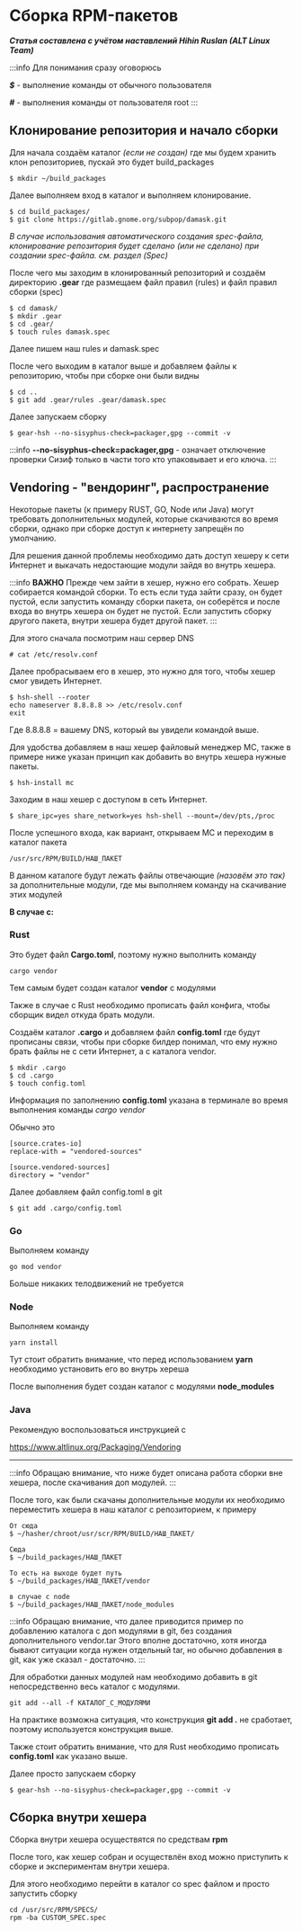 # Сборка RPM-пакетов

**_Статья составлена с учётом наставлений Hihin Ruslan (ALT Linux Team)_**

:::info
Для понимания сразу оговорюсь

**_$_** - выполнение команды от обычного пользователя

**_#_** - выполнения команды от пользователя root
:::

## Клонирование репозитория и начало сборки

Для начала создаём каталог _(если не создан)_ где мы будем хранить клон репозиториев, пускай это будет build_packages

```
$ mkdir ~/build_packages
```

Далее выполняем вход в каталог и выполняем клонирование.

```
$ cd build_packages/
$ git clone https://gitlab.gnome.org/subpop/damask.git
```

_В случае использования автоматического создания spec-файла, клонирование репозитория будет сделано (или не сделано) при создании spec-файла. см. раздел (Spec)_

После чего мы заходим в клонированный репозиторий и создаём директорию **.gear** где размещаем файл правил (rules) и файл правил сборки (spec)

```
$ cd damask/
$ mkdir .gear
$ cd .gear/
$ touch rules damask.spec
```

Далее пишем наш rules и damask.spec

После чего выходим в каталог выше и добавляем файлы к репозиторию, чтобы при сборке они были видны

```
$ cd ..
$ git add .gear/rules .gear/damask.spec
```

Далее запускаем сборку

```
$ gear-hsh --no-sisyphus-check=packager,gpg --commit -v
```

:::info
**--no-sisyphus-check=packager,gpg** - означает отключение проверки Сизиф только в части того кто упаковывает и его ключа.
:::

## Vendoring - "вендоринг", распространение

Некоторые пакеты (к примеру RUST, GO, Node или Java) могут требовать дополнительных модулей, которые скачиваются во время сборки, однако при сборке доступ к интернету запрещён по умолчанию.

Для решения данной проблемы необходимо дать доступ хешеру к сети Интернет и выкачать недостающие модули зайдя во внутрь хешера.

:::info
**ВАЖНО**
Прежде чем зайти в хешер, нужно его собрать.
Хешер собирается командой сборки.
То есть если туда зайти сразу, он будет пустой, если запустить команду сборки пакета, он соберётся и после входа во внутрь хешера он будет не пустой.
Если запустить сборку другого пакета, внутри хешера будет другой пакет.
:::

Для этого сначала посмотрим наш сервер DNS

```
# cat /etc/resolv.conf
```

Далее пробрасываем его в хешер, это нужно для того, чтобы хешер смог увидеть Интернет.

```
$ hsh-shell --rooter
echo nameserver 8.8.8.8 >> /etc/resolv.conf
exit
```

Где 8.8.8.8 = вашему DNS, который вы увидели командой выше.

Для удобства добавляем в наш хешер файловый менеджер MC, также в примере ниже указан принцип как добавить во внутрь хешера нужные пакеты.

```
$ hsh-install mc
```

Заходим в наш хешер с доступом в сеть Интернет.

```
$ share_ipc=yes share_network=yes hsh-shell --mount=/dev/pts,/proc
```

После успешного входа, как вариант, открываем MC и переходим в каталог пакета

```
/usr/src/RPM/BUILD/НАШ_ПАКЕТ
```

В данном каталоге будут лежать файлы отвечающие _(назовём это так)_ за дополнительные модули, где мы выполняем команду на скачивание этих модулей

**В случае с:**

### Rust

Это будет файл **Cargo.toml**, поэтому нужно выполнить команду

```
cargo vendor
```

Тем самым будет создан каталог **vendor** с модулями

Также в случае с Rust необходимо прописать файл конфига, чтобы сборщик видел откуда брать модули.

Создаём каталог **.cargo** и добавляем файл **config.toml** где будут прописаны связи, чтобы при сборке билдер понимал, что ему нужно брать файлы не с сети Интернет, а с каталога vendor.

```
$ mkdir .cargo
$ cd .cargo
$ touch config.toml
```

Информация по заполнению **config.toml** указана в терминале во время выполнения команды _cargo vendor_

Обычно это

```
[source.crates-io]
replace-with = "vendored-sources"

[source.vendored-sources]
directory = "vendor"
```

Далее добавляем файл config.toml в git

```
$ git add .cargo/config.toml
```

### Go

Выполняем команду

```
go mod vendor
```

Больше никаких телодвижений не требуется

### Node

Выполняем команду

```
yarn install
```

Тут стоит обратить внимание, что перед использованием **yarn** необходимо установить его во внутрь хереша

После выполнения будет создан каталог с модулями **node_modules**

### Java

Рекомендую воспользоваться инструкцией с

https://www.altlinux.org/Packaging/Vendoring

---

:::info
Обращаю внимание, что ниже будет описана работа сборки вне хешера, после скачивания доп модулей.
:::

После того, как были скачаны дополнительные модули их необходимо переместить хешера в наш каталог с репозиторием, к примеру

```
От сюда
$ ~/hasher/chroot/usr/scr/RPM/BUILD/НАШ_ПАКЕТ/

Сюда
$ ~/build_packages/НАШ_ПАКЕТ

То есть на выходе будет путь
$ ~/build_packages/НАШ_ПАКЕТ/vendor

в случае с node
$ ~/build_packages/НАШ_ПАКЕТ/node_modules
```

:::info
Обращаю внимание, что далее приводится пример по добавлению каталога с доп модулями в git, без создания дополнительного vendor.tar
Этого вполне достаточно, хотя иногда бывают ситуации когда нужен отдельный tar, но обычно добавления в git, как уже сказал - достаточно.
:::

Для обработки данных модулей нам необходимо добавить в git непосредственно весь каталог с модулями.

```
git add --all -f КАТАЛОГ_С_МОДУЛЯМИ
```

На практике возможна ситуация, что конструкция **git add .** не сработает, поэтому используется конструкция выше.

Также стоит обратить внимание, что для Rust необходимо прописать **config.toml** как указано выше.

Далее просто запускаем сборку

```
$ gear-hsh --no-sisyphus-check=packager,gpg --commit -v
```

## Сборка внутри хешера

Сборка внутри хешера осуществятся по средствам **rpm**

После того, как хешер собран и осуществлён вход можно приступить к сборке и экспериментам внутри хешера.

Для этого необходимо перейти в каталог со spec файлом и просто запустить сборку

```
cd /usr/src/RPM/SPECS/
rpm -ba CUSTOM_SPEC.spec
```
